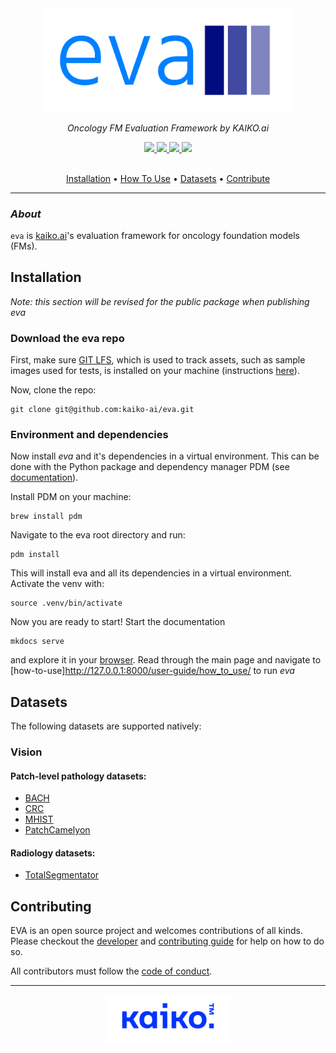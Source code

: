 <div align="center">

<img src="./docs/images/eva-logo.png" width="400">

<br />

_Oncology FM Evaluation Framework by KAIKO.ai_


<a href="https://www.python.org/">
  <img src="https://img.shields.io/badge/-python-blue?logo=python&logoColor=white&style=flat-square" />
</a>
<a href="https://lightning.ai/docs/pytorch/stable/">
  <img src="https://img.shields.io/badge/⚡️ lightning-792ee5?logo=pytorchlightning&logoColor=white&style=flat-square" />
</a>
<a href="https://github.com/wntrblm/nox">
  <img src="https://img.shields.io/badge/%F0%9F%A6%8A  nox-D85E00?style=flat-square" />
</a>
<a href="https://www.apache.org/licenses/LICENSE-2.0">
  <img src="https://img.shields.io/badge/License-Apache%202.0-blue?style=flat-square" />
</a>

<br />
<br />

<p align="center">
  <a href="#installation">Installation</a> •
  <a href="#how-to-use">How To Use</a> •
  <a href="#datasets">Datasets</a> •
  <a href="#contributing">Contribute</a>
</p>

</div>

---

### _About_

`eva` is [kaiko.ai](https://kaiko.ai/)'s evaluation framework for oncology foundation models (FMs).

## Installation

*Note: this section will be revised for the public package when publishing eva*


### Download the eva repo

First, make sure [GIT LFS](https://git-lfs.com/), which is used to track assets, 
such as sample images used for tests, is installed on your machine (instructions [here](https://docs.github.com/en/repositories/working-with-files/managing-large-files/installing-git-large-file-storage)).

Now, clone the repo:
```
git clone git@github.com:kaiko-ai/eva.git
```

### Environment and dependencies

Now install *eva* and it's dependencies in a virtual environment. This can be done with the Python 
package and dependency manager PDM (see [documentation](https://pdm-project.org/latest/)).

Install PDM on your machine:
```
brew install pdm
```
Navigate to the eva root directory and run:
```
pdm install
```
This will install eva and all its dependencies in a virtual environment. Activate the venv with:
```
source .venv/bin/activate
```
Now you are ready to start! Start the documentation
```
mkdocs serve
```
and explore it in your [browser](http://127.0.0.1:8000/). Read through the main page and navigate
to [how-to-use]http://127.0.0.1:8000/user-guide/how_to_use/ to run *eva*

## Datasets

The following datasets are supported natively:

### Vision

#### Patch-level pathology datasets:
  - [BACH](./docs/datasets/bach.md)
  - [CRC](./docs/datasets/crc.md)
  - [MHIST](./docs/datasets/mhist.md)
  - [PatchCamelyon](./docs/datasets/patch_camelyon.md)

#### Radiology datasets:
  - [TotalSegmentator](./docs/datasets/total_segmentator.md)

## Contributing

EVA is an open source project and welcomes contributions of all kinds. Please checkout the [developer](./docs/DEVELOPER_GUIDE.md) and [contributing guide](./docs/CONTRIBUTING.md) for help on how to do so.

All contributors must follow the [code of conduct](./docs/CODE_OF_CONDUCT.md).

---
<div align="center">
  <img src="./docs/images/kaiko-logo.png" width="200">
</div>

